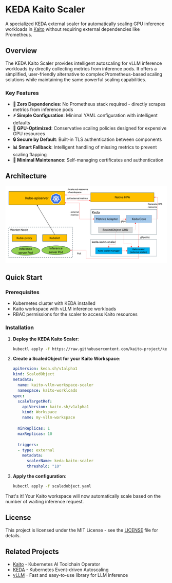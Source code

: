 # KEDA Kaito Scaler

A specialized KEDA external scaler for automatically scaling GPU inference workloads in [Kaito](https://github.com/kaito-project/kaito) without requiring external dependencies like Prometheus.

## Overview

The KEDA Kaito Scaler provides intelligent autoscaling for vLLM inference workloads by directly collecting metrics from inference pods. It offers a simplified, user-friendly alternative to complex Prometheus-based scaling solutions while maintaining the same powerful scaling capabilities.

### Key Features

- **🚀 Zero Dependencies**: No Prometheus stack required - directly scrapes metrics from inference pods
- **⚡ Simple Configuration**: Minimal YAML configuration with intelligent defaults
- **🎯 GPU-Optimized**: Conservative scaling policies designed for expensive GPU resources
- **🔒 Secure by Default**: Built-in TLS authentication between components
- **📊 Smart Fallback**: Intelligent handling of missing metrics to prevent scaling flapping
- **🔧 Minimal Maintenance**: Self-managing certificates and authentication

## Architecture

![keda-kaito-scaler-arch](./docs/images/keda-kaito-scaler-arch.png)

## Quick Start

### Prerequisites

- Kubernetes cluster with KEDA installed
- Kaito workspace with vLLM inference workloads
- RBAC permissions for the scaler to access Kaito resources

### Installation

1. **Deploy the KEDA Kaito Scaler**:

   ```bash
   kubectl apply -f https://raw.githubusercontent.com/kaito-project/keda-kaito-scaler/main/deploy/keda-kaito-scaler.yaml
   ```

2. **Create a ScaledObject for your Kaito Workspace**:

   ```yaml
   apiVersion: keda.sh/v1alpha1
   kind: ScaledObject
   metadata:
     name: kaito-vllm-workspace-scaler
     namespace: kaito-workloads
   spec:
     scaleTargetRef:
       apiVersion: kaito.sh/v1alpha1
       kind: Workspace
       name: my-vllm-workspace
     
     minReplicas: 1
     maxReplicas: 10
     
     triggers:
     - type: external
       metadata:
         scalerName: keda-kaito-scaler
         threshold: "10"
   ```

3. **Apply the configuration**:

   ```bash
   kubectl apply -f scaledobject.yaml
   ```

That's it! Your Kaito workspace will now automatically scale based on the number of waiting inference request.

## License

This project is licensed under the MIT License - see the [LICENSE](LICENSE) file for details.

## Related Projects

- [Kaito](https://github.com/kaito-project/kaito) - Kubernetes AI Toolchain Operator
- [KEDA](https://github.com/kedacore/keda) - Kubernetes Event-driven Autoscaling
- [vLLM](https://github.com/vllm-project/vllm) - Fast and easy-to-use library for LLM inference
